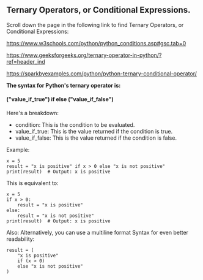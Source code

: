 ## Ternary Operators, or Conditional Expressions.

Scroll down the page in the following link to find Ternary Operators, or Conditional Expressions:

https://www.w3schools.com/python/python_conditions.asp#gsc.tab=0

https://www.geeksforgeeks.org/ternary-operator-in-python/?ref=header_ind

https://sparkbyexamples.com/python/python-ternary-conditional-operator/



**The syntax for Python's ternary operator is:**

#### ("value_if_true") if <condition>  else  ("value_if_false")


Here's a breakdown:

- condition: This is the condition to be evaluated.
- value_if_true: This is the value returned if the condition is true.
- value_if_false: This is the value returned if the condition is false.

Example:
```
x = 5
result = "x is positive" if x > 0 else "x is not positive"
print(result)  # Output: x is positive
```

This is equivalent to:

```
x = 5
if x > 0:
    result = "x is positive"
else:
    result = "x is not positive"
print(result)  # Output: x is positive
```

Also:
Alternatively, you can use a multiline format Syntax for even better readability:
```
result = (
    "x is positive" 
    if (x > 0) 
    else "x is not positive"
)
```


